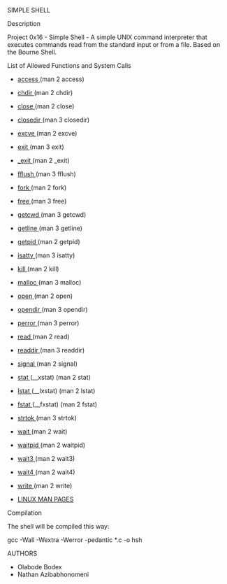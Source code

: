 SIMPLE SHELL

Description

Project 0x16 - Simple Shell - A simple UNIX command interpreter that executes commands read from the standard input or from a file. Based on the Bourne Shell.

List of Allowed Functions and System Calls

* <a href="https://linux.die.net/man/2/access"> access </a> (man 2 access)

* <a href="https://man7.org/linux/man-pages/man2/chdir.2.html"> chdir </a> (man 2 chdir)

* <a href="https://man7.org/linux/man-pages/man2/close.2.html"> close </a> (man 2 close)

* <a href="https://linux.die.net/man/3/closedir"> closedir </a> (man 3 closedir)

* <a href="https://man7.org/linux/man-pages/man2/execve.2.html"> excve </a> (man 2 excve)

*  <a href="https://man7.org/linux/man-pages/man3/exit.3.html"> exit </a> (man 3 exit)

* <a href="https://linux.die.net/man/2/_exit"> _exit </a> (man 2 _exit)

* <a href="https://linux.die.net/man/3/fflush"> fflush </a> (man 3 fflush)

* <a href="https://man7.org/linux/man-pages/man2/fork.2.html"> fork </a> (man 2 fork)

* <a href="https://linux.die.net/man/3/free"> free </a> (man 3 free)

* <a href="https://man7.org/linux/man-pages/man3/getcwd.3.html"> getcwd </a> (man 3 getcwd)

* <a href="https://linux.die.net/man/3/getline"> getline </a> (man 3 getline) 

* <a href="https://linux.die.net/man/2/getpid"> getpid </a> (man 2 getpid)

* <a href="https://linux.die.net/man/3/isatty"> isatty </a> (man 3 isatty)

* <a href="https://linux.die.net/man/2/kill"> kill </a> (man 2 kill)

* <a href="https://linux.die.net/man/3/malloc"> malloc </a> (man 3 malloc)

* <a href="https://linux.die.net/man/2/open"> open </a> (man 2 open)

* <a href="https://linux.die.net/man/3/opendir"> opendir </a> (man 3 opendir)

* <a href="https://linux.die.net/man/3/perror"> perror </a> (man 3 perror)

* <a href="https://linux.die.net/man/2/read"> read  </a> (man 2 read)

* <a href="https://linux.die.net/man/3/readdir"> readdir </a> (man 3 readdir)

* <a href="https://linux.die.net/man/2/signal"> signal </a> (man 2 signal)

* <a href="https://linux.die.net/man/2/stat"> stat </a> (__xstat) (man 2 stat)

* <a href="https://linux.die.net/man/2/lstat"> lstat </a> (__lxstat) (man 2 lstat)

* <a href="https://linux.die.net/man/2/fstat"> fstat </a> (__fxstat) (man 2 fstat)

* <a href="https://linux.die.net/man/3/strtok"> strtok </a> (man 3 strtok)

* <a href="https://linux.die.net/man/2/wait"> wait </a> (man 2 wait)

* <a href="https://linux.die.net/man/2/waitpid"> waitpid </a> (man 2 waitpid)

* <a href="https://linux.die.net/man/2/wait3"> wait3 </a> (man 2 wait3)

* <a href="https://linux.die.net/man/2/wait4"> wait4 </a> (man 2 wait4)

* <a href="https://linux.die.net/man/2/write"> write </a> (man 2 write)


* <a href="https://linux.die.net/man/"> LINUX MAN PAGES </a>


Compilation

The shell will be compiled this way:

gcc -Wall -Wextra -Werror -pedantic *.c -o hsh

AUTHORS

* Olabode Bodex
* Nathan Azibabhonomeni
